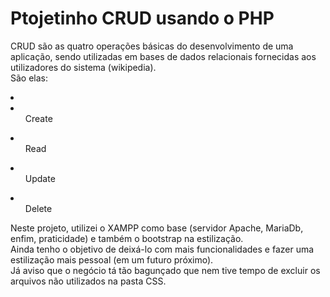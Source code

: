 # Ptojetinho CRUD usando o PHP
CRUD são as quatro operações básicas do desenvolvimento de uma aplicação, sendo utilizadas em bases de dados relacionais fornecidas aos utilizadores do sistema (wikipedia). <br>
São elas: <br>
<li>
<li><ul>Create</ul>
<li><ul>Read</ul>
<li><ul>Update</ul>
<li><ul>Delete</ul>
</li>
Neste projeto, utilizei o XAMPP como base (servidor Apache, MariaDb, enfim, praticidade) e também o bootstrap na estilização. <br>
Ainda tenho o objetivo de deixá-lo com mais funcionalidades e fazer uma estilização mais pessoal (em um futuro próximo). <br>
Já aviso que o negócio tá tão bagunçado que nem tive tempo de excluir os arquivos não utilizados na pasta CSS. <br>
